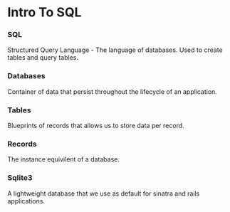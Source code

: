 # Intro To SQL


### SQL

Structured Query Language - The language of databases. Used to create tables and query tables.

### Databases

Container of data that persist throughout the lifecycle of an application.

### Tables

Blueprints of records that allows us to store data per record.

### Records

The instance equivilent of a database.

### Sqlite3

A lightweight database that we use as default for sinatra and rails applications.
